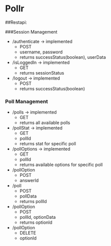 # Pollr

##Restapi:

###Session Management

 - /authenticate -> implemented
	 - POST
	 - username, password
	 - returns successStatus(boolean), userData
 - /isLoggedIn -> implemented
	 - GET
	 - returns sessionStatus
 - /logout -> implemented
	 - POST
	 - returns successStatus(boolean)

### Poll Management
 - /polls -> implemented
	 - GET
	 - returns all available polls
 - /pollStat -> implemented
	 - GET
	 - pollId
	 - returns stat for specific poll
 - /pollOptions -> implemented
	 - GET
	 - pollId
	 - returns available options for specific poll
 - /pollOption
	 - POST
	 - answerId
 - /poll
	 - POST
	 - pollData
	 - returns pollId
 - /pollOption
	 - POST
	 - pollId, optionData
	 - returns optionId
 - /pollOption
	 - DELETE
	 - optionId
